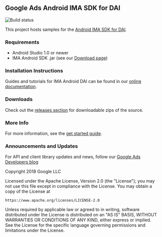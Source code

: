 ## Google Ads Android IMA SDK for DAI

![Build status](//github.com/googleads/googleads-ima-android-dai/actions/workflows/build.yaml/badge.svg)

This project hosts samples for the
[Android IMA SDK for DAI](//developers.google.com/ad-manager/dynamic-ad-insertion/sdk/android).

### Requirements

*   Android Studio 1.0 or newer
*   IMA Android SDK .jar (see our
    [Download page](//developers.google.com/ad-manager/dynamic-ad-insertion/sdk/android/download))

### Installation Instructions

Guides and tutorials for IMA Android DAI can be found in our
[online documentation](//developers.google.com/ad-manager/dynamic-ad-insertion/sdk/android).

### Downloads

Check out the
[releases section](//github.com/googleads/googleads-ima-android-dai/releases)
for downloadable zips of the source.

### More Info

For more information, see the
[get started guide](//developers.google.com/ad-manager/dynamic-ad-insertion/sdk/android).

### Announcements and Updates

For API and client library updates and news, follow our
[Google Ads Developers blog](//ads-developers.googleblog.com)

Copyright 2018 Google LLC

Licensed under the Apache License, Version 2.0 (the "License");
you may not use this file except in compliance with the License.
You may obtain a copy of the License at

    https://www.apache.org/licenses/LICENSE-2.0

Unless required by applicable law or agreed to in writing, software
distributed under the License is distributed on an "AS IS" BASIS,
WITHOUT WARRANTIES OR CONDITIONS OF ANY KIND, either express or implied.
See the License for the specific language governing permissions and
limitations under the License.
